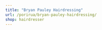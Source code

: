 ```yaml
---
title: "Bryan Pauley Hairdressing"
url: /porirua/bryan-pauley-hairdressing/
shop: hairdresser
---
```

